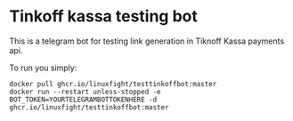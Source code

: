 # Tinkoff kassa testing bot

This is a telegram bot for testing link generation in Tiknoff Kassa payments api.

To run you simply:
```
docker pull ghcr.io/linuxfight/testtinkoffbot:master
docker run --restart unless-stopped -e BOT_TOKEN=YOURTELEGRAMBOTTOKENHERE -d ghcr.io/linuxfight/testtinkoffbot:master
```
